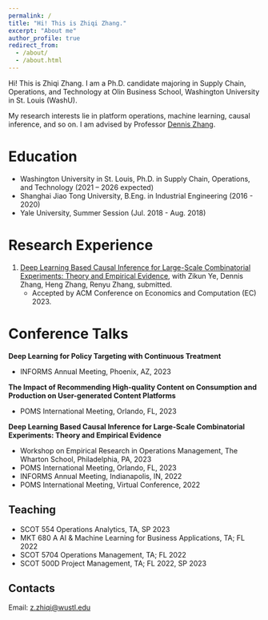 ```yaml
---
permalink: /
title: "Hi! This is Zhiqi Zhang."
excerpt: "About me"
author_profile: true
redirect_from: 
  - /about/
  - /about.html
---
```


Hi! This is Zhiqi Zhang. I am a Ph.D. candidate majoring in Supply Chain, Operations, and Technology at Olin Business School, Washington University in St. Louis (WashU). 

My research interests lie in platform operations, machine learning, causal inference, and so on. I am advised by Professor [Dennis Zhang](http://denniszhang.org/?).

Education
======
- Washington University in St. Louis, Ph.D. in Supply Chain, Operations, and Technology (2021 – 2026 expected)
- Shanghai Jiao Tong University, B.Eng. in Industrial Engineering (2016 - 2020)
- Yale University, Summer Session (Jul. 2018 - Aug. 2018)                          

Research Experience
======
1. [Deep Learning Based Causal Inference for Large-Scale Combinatorial Experiments: Theory and Empirical Evidence](https://papers.ssrn.com/sol3/papers.cfm?abstract_id=4375327), with Zikun Ye, Dennis Zhang, Heng Zhang, Renyu Zhang, submitted.
    - Accepted by ACM Conference on Economics and Computation (EC) 2023.

Conference Talks
=====
**Deep Learning for Policy Targeting with Continuous Treatment**
 - INFORMS Annual Meeting, Phoenix, AZ, 2023

**The Impact of Recommending High-quality Content on Consumption and Production on User-generated Content Platforms**
 - POMS International Meeting, Orlando, FL, 2023
 
**Deep Learning Based Causal Inference for Large-Scale Combinatorial Experiments: Theory and Empirical Evidence**
 - Workshop on Empirical Research in Operations Management, The Wharton School, Philadelphia, PA, 2023
 - POMS International Meeting, Orlando, FL, 2023
 - INFORMS Annual Meeting, Indianapolis, IN, 2022 
 - POMS International Meeting, Virtual Conference, 2022

Teaching
------
- SCOT 554 Operations Analytics, TA, SP 2023
- MKT 680 A AI & Machine Learning for Business Applications, TA; FL 2022
- SCOT 5704 Operations Management, TA; FL 2022
- SCOT 500D Project Management, TA; FL 2022, SP 2023

Contacts
------
Email: z.zhiqi@wustl.edu



<script type='text/javascript' id='clustrmaps' src='//cdn.clustrmaps.com/map_v2.js?cl=4f9b9a&w=a&t=tt&d=njOsa3WE4suxaEERhuB6J6owJCFqI_lcR_x68gci2TU&co=ffffff&cmo=126d3b&cmn=cb0821&ct=808080'></script>
